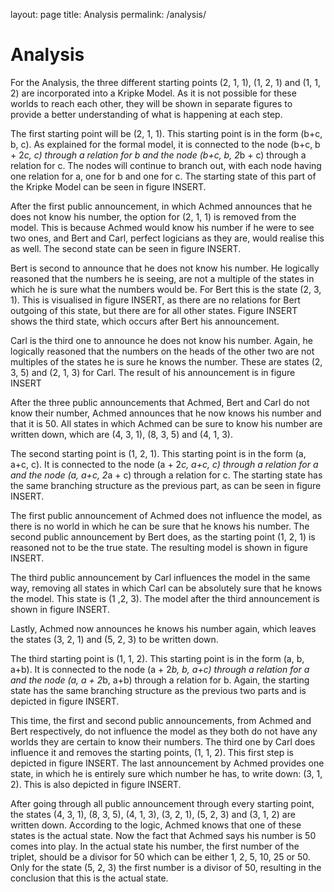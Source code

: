 layout: page
title: Analysis
permalink: /analysis/

# Analysis
For the Analysis, the three different starting points (2, 1, 1), (1, 2, 1) and (1, 1, 2) are incorporated into a Kripke Model. As it is not possible for these worlds to reach each other, they will be shown in separate figures to provide a better understanding of what is happening at each step. 

The first starting point will be (2, 1, 1). This starting point is in the form (b+c, b, c). As explained for the formal model, it is connected to the node (b+c, b + 2*c, c) through a relation for b and the node (b+c, b, 2*b + c) through a relation for c. 
The nodes will continue to branch out, with each node having one relation for a, one for b and one for c. The starting state of this part of the Kripke Model can be seen in figure INSERT.


After the first public announcement, in which Achmed announces that he does not know his number, the option for (2, 1, 1) is removed from the model. This is because Achmed would know his number if he were to see two ones, and Bert and Carl, perfect logicians as they are, would realise this as well. The second state can be seen in figure INSERT. 



Bert is second to announce that he does not know his number. He logically reasoned that the numbers he is seeing, are not a multiple of the states in which he is sure what the numbers would be. For Bert this is the state (2, 3, 1). This is visualised in figure INSERT, as there are no relations for Bert outgoing of this state, but there are for all other states. Figure INSERT shows the third state, which occurs after Bert his announcement. 



Carl is the third one to announce he does not know his number. Again, he logically reasoned that the numbers on the heads of the other two are not multiples of the states he is sure he knows the number. These are states (2, 3, 5) and (2, 1, 3) for Carl. The result of his announcement is in figure INSERT



After the three public announcements that Achmed, Bert and Carl do not know their number, Achmed announces that he now knows his number and that it is 50. All states in which Achmed can be sure to know his number are written down, which are (4, 3, 1), (8, 3, 5) and (4, 1, 3). 



The second starting point is (1, 2, 1). This starting point is in the form (a, a+c, c). It is connected to the node (a + 2*c, a+c, c) through a relation for a and the node (a, a+c, 2*a + c) through a relation for c. The starting state has the same branching structure as the previous part, as can be seen in figure INSERT. 


The first public announcement of Achmed does not influence the model, as there is no world in which he can be sure that he knows his number. The second public announcement by Bert does, as the starting point (1, 2, 1) is reasoned not to be the true state. The resulting model is shown in figure INSERT. 



The third public announcement by Carl influences the model in the same way, removing all states in which Carl can be absolutely sure that he knows the model. This state is (1 ,2, 3). The model after the third announcement is shown in figure INSERT. 



Lastly, Achmed now announces he knows his number again, which leaves the states (3, 2, 1) and (5, 2, 3) to be written down. 



The third starting point is (1, 1, 2). This starting point is in the form (a, b, a+b). It is connected to the node (a + 2*b, b, a+c) through a relation for a and the node (a, a + 2*b, a+b) through a relation for b. Again, the starting state has the same branching structure as the previous two parts and is depicted in figure INSERT. 


This time, the first and second public announcements, from Achmed and Bert respectively, do not influence the model as they both do not have any worlds they are certain to know their numbers. The third one by Carl does influence it and removes the starting points, (1, 1, 2). This first step is depicted in figure INSERT. The last announcement by Achmed provides one state, in which he is entirely sure which number he has, to write down: (3, 1, 2). This is also depicted in figure INSERT. 





After going through all public announcement through every starting point, the states  (4, 3, 1), (8, 3, 5), (4, 1, 3), (3, 2, 1), (5, 2, 3) and (3, 1, 2) are written down. According to the logic, Achmed knows that one of these states is the actual state. Now the fact that Achmed says his number is 50 comes into play. In the actual state his number, the first number of the triplet, should be a divisor for 50 which can be either 1, 2, 5, 10, 25 or 50. Only for the state (5, 2, 3) the first number is a divisor of 50, resulting in the conclusion that this is the actual state. 
